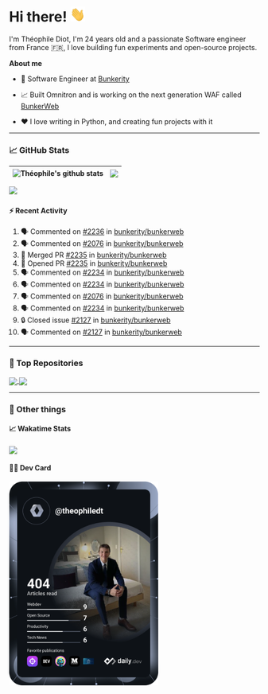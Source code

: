 # Hi there! <img src="./wave.gif" width="30px" height="30px" />

I'm Théophile Diot, I'm 24 years old and a passionate Software engineer from France 🇫🇷, I love building fun experiments and open-source projects.

**About me**

- 💼 Software Engineer at [Bunkerity](https://www.bunkerity.com/)

- 📈 Built Omnitron and is working on the next generation WAF called [BunkerWeb](https://www.bunkerweb.io)

- ❤️ I love writing in Python, and creating fun projects with it

---

### 📈 GitHub Stats

| <img align="center" src="https://github-readme-stats.vercel.app/api?username=TheophileDiot&show_icons=true&include_all_commits=true&theme=algolia&hide_border=true&rank_icon=github" alt="Théophile's github stats" /> | <img align="center" src="https://github-readme-stats.vercel.app/api/top-langs/?username=TheophileDiot&layout=compact&theme=algolia&hide_border=true" /> |
| ---------------------------------------------------------------------------------------------------------------------------------------------------------------------------------------------------------------------- | ------------------------------------------------------------------------------------------------------------------------------------------------------- |

![](https://github-readme-activity-graph.vercel.app/graph?username=TheophileDiot&theme=tokyo-night)

#### :zap: Recent Activity

<!--START_SECTION:activity-->
1. 🗣 Commented on [#2236](https://github.com/bunkerity/bunkerweb/issues/2236#issuecomment-2850353263) in [bunkerity/bunkerweb](https://github.com/bunkerity/bunkerweb)
2. 🗣 Commented on [#2076](https://github.com/bunkerity/bunkerweb/issues/2076#issuecomment-2850029259) in [bunkerity/bunkerweb](https://github.com/bunkerity/bunkerweb)
3. 🎉 Merged PR [#2235](https://github.com/bunkerity/bunkerweb/pull/2235) in [bunkerity/bunkerweb](https://github.com/bunkerity/bunkerweb)
4. 💪 Opened PR [#2235](https://github.com/bunkerity/bunkerweb/pull/2235) in [bunkerity/bunkerweb](https://github.com/bunkerity/bunkerweb)
5. 🗣 Commented on [#2234](https://github.com/bunkerity/bunkerweb/issues/2234#issuecomment-2848626678) in [bunkerity/bunkerweb](https://github.com/bunkerity/bunkerweb)
6. 🗣 Commented on [#2234](https://github.com/bunkerity/bunkerweb/issues/2234#issuecomment-2848620851) in [bunkerity/bunkerweb](https://github.com/bunkerity/bunkerweb)
7. 🗣 Commented on [#2076](https://github.com/bunkerity/bunkerweb/issues/2076#issuecomment-2848617865) in [bunkerity/bunkerweb](https://github.com/bunkerity/bunkerweb)
8. 🗣 Commented on [#2234](https://github.com/bunkerity/bunkerweb/issues/2234#issuecomment-2848617177) in [bunkerity/bunkerweb](https://github.com/bunkerity/bunkerweb)
9. 🔒 Closed issue [#2127](https://github.com/bunkerity/bunkerweb/issues/2127) in [bunkerity/bunkerweb](https://github.com/bunkerity/bunkerweb)
10. 🗣 Commented on [#2127](https://github.com/bunkerity/bunkerweb/issues/2127#issuecomment-2846821848) in [bunkerity/bunkerweb](https://github.com/bunkerity/bunkerweb)
<!--END_SECTION:activity-->

---

### 🔧 Top Repositories

<a href="https://github.com/bunkerity/bunkerweb">
  <img align="center" src="https://github-readme-stats.vercel.app/api/pin/?username=Bunkerity&repo=bunkerweb&theme=algolia" />
</a>
<a href="https://github.com/TheophileDiot/Omnitron">
  <img align="center" src="https://github-readme-stats.vercel.app/api/pin/?username=TheophileDiot&repo=Omnitron&theme=algolia" />
</a>

---

### 🎉 Other things

#### 📈 Wakatime Stats

<a href="https://wakatime.com/@theophile_bunkerity">
  <img align="center" src="https://github-readme-stats.vercel.app/api/wakatime?username=3aa5ce41-c253-43d9-8441-a721e446a45f&layout=compact&theme=algolia" />
</a>

#### 👨‍💻 Dev Card

<a href="https://app.daily.dev/TheophileDt">
  <img src="./devcard.svg" width="300" alt="Théophile Diot's Dev Card"/>
</a>

